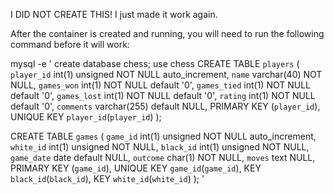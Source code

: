 I DID NOT CREATE THIS!
I just made it work again.



After the container is created and running, you will need to run the following command before it will work:


  mysql -e '
  create database chess;
  use chess
  CREATE TABLE `players` (
    `player_id` int(1) unsigned NOT NULL auto_increment,
    `name` varchar(40) NOT NULL,
    `games_won` int(1) NOT NULL default '0',
    `games_tied` int(1) NOT NULL default '0',
    `games_lost` int(1) NOT NULL default '0',
    `rating` int(1) NOT NULL default '0',
    `comments` varchar(255) default NULL,
    PRIMARY KEY (`player_id`),
    UNIQUE KEY `player_id`(`player_id`)
  );
  
  CREATE TABLE `games` (
    `game_id` int(1) unsigned NOT NULL auto_increment,
    `white_id` int(1) unsigned NOT NULL,
    `black_id` int(1) unsigned NOT NULL,
    `game_date` date default NULL,
    `outcome` char(1) NOT NULL,
    `moves` text NULL,
    PRIMARY KEY (`game_id`),
    UNIQUE KEY `game_id`(`game_id`),
    KEY `black_id`(`black_id`),
    KEY `white_id`(`white_id`)
  );
  '
